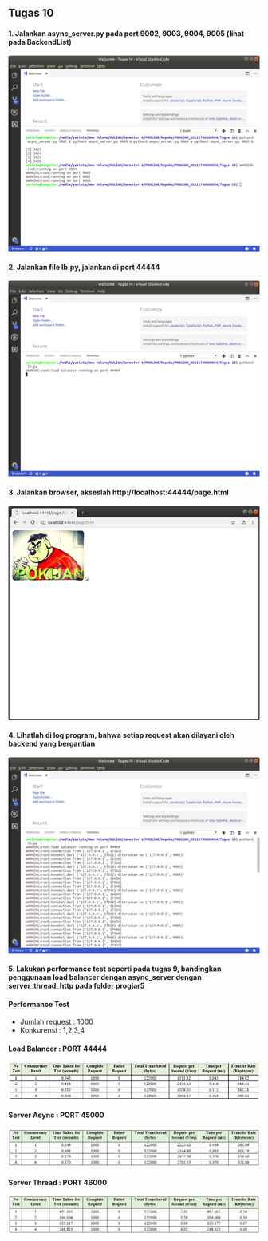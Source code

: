 ## Tugas 10

#### 1. Jalankan async_server.py pada port 9002, 9003, 9004, 9005 (lihat pada BackendList)
![1](https://github.com/yasintayusniawati/PROGJAR_05111740000054/blob/master/Tugas%2010/Screenshot/Run_async_server.py.png)

#### 2. Jalankan file lb.py, jalankan di port 44444
![2](https://github.com/yasintayusniawati/PROGJAR_05111740000054/blob/master/Tugas%2010/Screenshot/Run_lb.py.png)

#### 3. Jalankan browser, akseslah http://localhost:44444/page.html
![3](https://github.com/yasintayusniawati/PROGJAR_05111740000054/blob/master/Tugas%2010/Screenshot/lb.py_port_44444.png)

#### 4. Lihatlah di log program, bahwa setiap request akan dilayani oleh backend yang bergantian
![4](https://github.com/yasintayusniawati/PROGJAR_05111740000054/blob/master/Tugas%2010/Screenshot/log_lb.py.png)

#### 5. Lakukan performance test seperti pada tugas 9, bandingkan penggunaan load balancer dengan async_server dengan server_thread_http pada folder progjar5

#### Performance Test
  * Jumlah request    : 1000
  * Konkurensi        : 1,2,3,4

#### Load Balancer : PORT 44444
![5](https://github.com/yasintayusniawati/PROGJAR_05111740000054/blob/master/Tugas%2010/Screenshot/Load_balancer/hasil_test.JPG)

#### Server Async : PORT 45000
![6](https://github.com/yasintayusniawati/PROGJAR_05111740000054/blob/master/Tugas%2010/Screenshot/hasil_test_async.JPG)

#### Server Thread : PORT 46000
![7](https://github.com/yasintayusniawati/PROGJAR_05111740000054/blob/master/Tugas%2010/Screenshot/hasil_test_thread.JPG)

